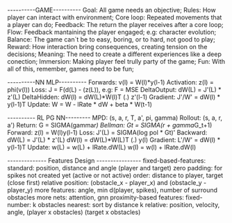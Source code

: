 ----------GAME----------
Goal: All game needs an objective;
Rules: How player can interact with environment;
Core loop: Repeated movements that a player can do;
Feedback: The return the player receives after a core loop;
Flow: Feedback mantaining the player engaged; e.g: character evolution;
Balance: The game can`t be to easy, boring, or to hard, not good to play;
Reward: How interaction bring consequences, creating tension on the decisions;
Meaning: The need to create a different experiences like a deep conection;
Immersion: Making player feel trully party of the game;
Fun: With all of this, remember, games need to be fun;

----------NN MLP----------
Forwards: v(l) = W(l)*y(l-1)
Activation: z(l) = phi(v(l))
Loss: J = F(d(L) - (z(L)), e.g: F = MSE
DeltaOutput: dW(L) = J'(L) * z'(L)
DeltaHidden: dW(l) = dW(L)*W(l)T (.) z'(l-1)
Gradient: J'/W' = dW(l) * y(l-1)T
Update: W = W - lRate * dW + beta * W(t-1)

---------- RL PG NN---------
MPD: (s, a, r, T, a', pi, gamma)
Rollout: (s, a, r, a')
Return: G = SIGMA(gamma*r)
Bellman: Gt = SIGMA(r + gamma*G_t+1)
Forward: z(l) = W(l)y(l-1)
Loss: J'(L) = SIGMA(log pol * Gt)'
Backward:
    dW(L) = J'(L) * z'(L)
	 dW(l) = dW(L)*W(L)T (.) y(l)
Gradient: L'/W' = dW(l) * y(l-1)T
Update:
    w(L) = w(L) + lRate.dW(L)
	w(l) = w(l) + lRate.dW(l)

-------------- Features Design ----------------
fixed-based-features:
    standard: position, distance and angle (player and target)
    zero padding: for spikes not created yet (active or not active)
    order: distance to player, target (close first)
    relative position: (obstacle_x - player_x) and (obstacle_y - player_y)
    more features: angle, min d(player, spikes), number of surround obstacles
    more nets: attention, gnn
proximity-based features:
    fixed-number: k obstacles
    nearest: sort by distance
    k relative: position, velocity, angle, (player x obstacles) (target x obstacles)
